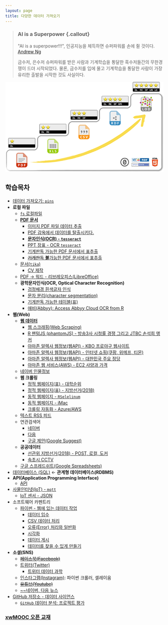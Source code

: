 ```yaml
---
layout: page
title: 다양한 데이터 가져오기
---
```


> ### AI is a Superpower {.callout}
>
> "AI is a superpower!!!", 인공지능을 체득하면 슈퍼파워를 손에 쥘 것이다. [Andrew Ng](https://twitter.com/andrewyng/status/728986380638916609)
>
> 금수저, 은수저 슈퍼파워를 받은 사람과 기계학습을 통달한 흑수저들간의 무한경쟁이 드뎌 시작되었다. 물론, 
> 금수저를 입에 물고 기계학습을 통달한 사람이 가장 유리한 출발을 시작한 것도 사실이다.

![Tim Berners-Lee [5-star deployment scheme for Open Data](https://www.w3.org/DesignIssues/LinkedData.html)](fig/5-star-steps.png)

## 학습목차 

- [데이터 가져오기: `pins`](ingest-data.html)
- **로컬 파일**
    - [`fs` 로컬파일](ingest-data-fs.html)
    - **[PDF 문서](ds-extract-pdf.html)**
        - [이미지 PDF 파일 데이터 추출](ds-extract-text-from-pdf.html)
        - [PDF 감옥에서 데이터를 탈출시키다.](ds-extract-text-from-pdf-survey.html)
        - **[문자인식(OCR) - `tesseract`](ingest-ocr.html)**
        - [PPT 장표 - OCR `tesseract`](ingest-ocr-ppt.html)
        - [기계판독 가능한 PDF 문서에서 표추출](pdf-extract-table.html)
        - [~~기계판독~~ **불**가능한 PDF 문서에서 표추출](pdf-image-extract-table.html)
    - [문서(`tika`)](ingest-tika.html)
        - [CV 제작](create-cv.html)
    - [PDF &rarr; 워드 - 리브레오피스(LibreOffice)](libreOffice-pdf-word.html)
    - **광학문자인식(OCR, Optical Character Recognition)**
        - [검정배경 흰색글자 인식](ocr-white-character.html)
        - [문자 분리(character segmentation)](ocr-white-segmentation.html)
        - [기계판독 가능한 테이블(표)](ocr-table.html)
        - [애비(Abbyy): Access Abbyy Cloud OCR from R](ocr-abbyy.html)
- **웹(Web)**
    + **[웹 데이터](https://statkclee.github.io/data-science/ds-webdata.html)**
        - [웹 스크래핑(Web Scraping)](https://statkclee.github.io/data-science/data-scraping.html)
        - [R 팬텀JS (phantomJS) - 방송3사 시청률 경쟁 그리고 JTBC 손석희 앵커](https://statkclee.github.io/data-science/ds-phantomJS.html)
        - [아마존 알렉사 웹정보(웹API) - KBO 프로야구 웹사이트](https://statkclee.github.io/data-science/data-webapi-aws-alexa.html)
        - [아마존 알렉사 웹정보(웹API) - 인터넷 쇼핑(쿠팡, 위메프, 티몬)](https://statkclee.github.io/data-science/data-webapi-social-shopping.html)
        - [아마존 알렉사 웹정보(웹API) - 대한민국 주요 정당](https://statkclee.github.io/data-science/data-webapi-party.html)
        - [아마존 웹 서비스(AWS) - EC2 사양과 가격](https://statkclee.github.io/data-science/ds-aws-webservice.html)
    + [네이버 인물정보](naver-people-info.html)
    + **웹 크롤링**
        - [정적 웹페이지(표) - 대학순위](static-webpage-table.html)
        - [정적 웹페이지(표) - 지방선거(2018)](static-webpage-table-2018.html)
        - [동적 웹페이지 - `RSelelinum`](dynamic-webpage-selenium.html)
        - [동적 웹페이지 - iMac](dynamic-webpage-imac.html)
        - [크롤링 자동화 - Azure/AWS](crawl-automation.html)
    + [텍스트 RSS 피드](ingest-rss.html)
    + 연관검색어
        + [네이버](http://statkclee.github.io/politics/naver-related-search.html)
        + [다음](daum-related-search.html)
        + [구글 제안(Google Suggest)](google-suggest.html)
    - **공공데이터**
        - [선관위 지방선거(2018) - POST, 로컬, 도커](election-post-docker.html)
        - [속초시 CCTV](cctv-sokcho.html)
    - [구글 스프레드쉬트(Google Spreadsheets)](ingest-google-sheets.html)    
- [데이터베이스 (SQL)](https://statkclee.github.io/data-science/) &larr; **관계형 데이터베이스(RDBMS)**
- **API(Application Programming Interface)**
    - [API](ingest-api.html)
- [사물인터넷(IoT) - `mqtt`](ingest-mqtt.html)
    - [IoT 센서 - JSON](ingest-iot-json.html)
- 소프트웨어 카펜트리
    + [파이썬 - 웹에 있는 데이터 작업](http://statkclee.github.io/web-data-python/)
        * [데이터 입수](http://statkclee.github.io/web-data-python/01-getdata.html)
        * [CSV 데이터 처리](http://statkclee.github.io/web-data-python/02-csv.html)
        * [오류(Error) 처리와 일반화](http://statkclee.github.io/web-data-python/03-generalize.html)
        * [시각화](http://statkclee.github.io/web-data-python/04-visualize.html)
        * [데이터 게시](http://statkclee.github.io/web-data-python/05-makedata.html)
        * [데이터를 찾을 수 있게 만들기](http://statkclee.github.io/web-data-python/06-findable.html)
- **소셜(SNS)**
    + [~~페이스북(Facebook)~~](ingest-facebook.html)
    + [트위터(Twitter)](ingest-twitter.html)
        - [트위터 데이터 과학](ingest-twitter-data-science.html)
    + [인스타그램(Instagram)](ingest-instagram.html): 파이썬 크롤러, 셀레이움
    + [~~유튜브(Youtube)~~](ingest-youtube.html)
    + [~~네이버, 다음 뉴스](ingest-news.html)
- [GitHub 저장소 - 데이터 사이언스](ingest-github-repo.html)
    + [`GitHub` 데이터 분석: 프로젝트 평가](ingest-data-github-data-analysis.html)

### [xwMOOC 오픈 교재](https://statkclee.github.io/xwMOOC/)

